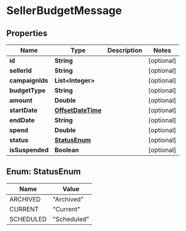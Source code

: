 

# SellerBudgetMessage

## Properties

Name | Type | Description | Notes
------------ | ------------- | ------------- | -------------
**id** | **String** |  |  [optional]
**sellerId** | **String** |  |  [optional]
**campaignIds** | **List&lt;Integer&gt;** |  |  [optional]
**budgetType** | **String** |  |  [optional]
**amount** | **Double** |  |  [optional]
**startDate** | [**OffsetDateTime**](OffsetDateTime.md) |  |  [optional]
**endDate** | **String** |  |  [optional]
**spend** | **Double** |  |  [optional]
**status** | [**StatusEnum**](#StatusEnum) |  |  [optional]
**isSuspended** | **Boolean** |  |  [optional]



## Enum: StatusEnum

Name | Value
---- | -----
ARCHIVED | &quot;Archived&quot;
CURRENT | &quot;Current&quot;
SCHEDULED | &quot;Scheduled&quot;



